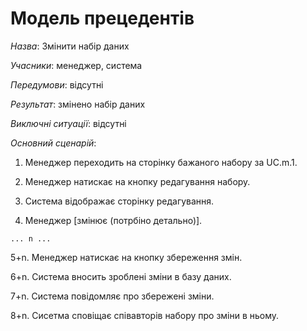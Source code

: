 # Модель прецедентів

*Назва*: Змінити набір даних

*Учасники*: менеджер, система  

*Передумови*: відсутні

*Результат*: змінено набір даних  

*Виключні ситуації*: відсутні

*Основний сценарій*:
  1. Менеджер переходить на сторінку бажаного набору за UC.m.1.
  2. Менеджер натискає на кнопку редагування набору.
  3. Система відображає сторінку редагування.
  
  4. Менеджер [змінює (потрбіно детально)].
  
    ... n ...
  
  5+n. Менеджер натискає на кнопку збереження змін.
  
  6+n. Система вносить зроблені зміни в базу даних.
  
  7+n. Система повідомляє про збережені зміни.
  
  8+n. Сисетма сповіщає співавторів набору про зміни в ньому.
